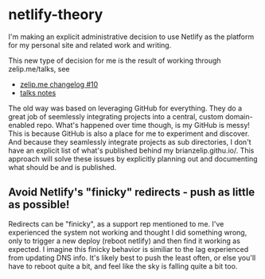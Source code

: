 # netlify-theory

I'm making an explicit administrative decision to use Netlify as the platform for my personal site and related work and writing.

This new type of decision for me is the result of working through zelip.me/talks, see

- [zelip.me changelog #10](https://github.com/brianzelip/zelip.me/blob/master/changelog.md#10-migrate-gh-pages-sub-directory-projects-to-netlify)
- [talks notes](https://github.com/brianzelip/talks/blob/master/talks/notes.md)

The old way was based on leveraging GitHub for everything. They do a great job of seemlessly integrating projects into a central, custom domain-enabled repo. What's happened over time though, is my GitHub is messy! This is because GitHub is also a place for me to experiment and discover. And because they seamlessly integrate projects as sub directories, I don't have an explicit list of what's published behind my brianzelip.githu.io/. This approach will solve these issues by explicitly planning out and documenting what should be and is published.

## Avoid Netlify's "finicky" redirects - push as little as possible!

Redirects can be "finicky", as a support rep mentioned to me. I've experienced the system not working and thought I did something wrong, only to trigger a new deploy (reboot netlify) and then find it working as expected. I imagine this finicky behavior is similiar to the lag experienced from updating DNS info. It's likely best to push the least often, or else you'll have to reboot quite a bit, and feel like the sky is falling quite a bit too.

## 
